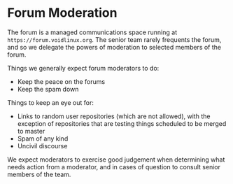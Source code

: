 # Forum Moderation

The forum is a managed communications space running at
`https://forum.voidlinux.org`.  The senior team rarely frequents the
forum, and so we delegate the powers of moderation to selected members
of the forum.

Things we generally expect forum moderators to do:

  * Keep the peace on the forums
  * Keep the spam down

Things to keep an eye out for:

  * Links to random user repositories (which are not allowed), with
    the exception of repositories that are testing things scheduled to
    be merged to master
  * Spam of any kind
  * Uncivil discourse

We expect moderators to exercise good judgement when determining what
needs action from a moderator, and in cases of question to consult
senior members of the team.
